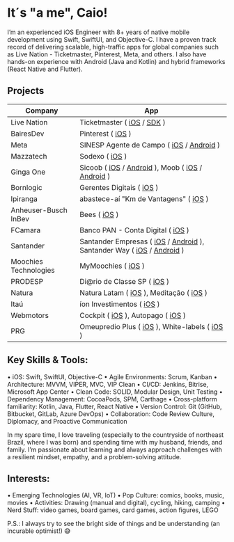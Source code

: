 # It´s "a me", Caio!

I’m an experienced iOS Engineer with 8+ years of native mobile development using Swift, SwiftUI, and Objective-C. I have a proven track record of delivering scalable, high-traffic apps for global companies such as Live Nation - Ticketmaster, Pinterest, Meta, and others. I also have hands-on experience with Android (Java and Kotlin) and hybrid frameworks (React Native and Flutter).

## Projects

| Company | App |
|--|--|
|Live Nation| Ticketmaster ( [iOS](https://apps.apple.com/us/app/ticketmaster-buy-sell-tickets/id500003565) / [SDK](https://developer.ticketmaster.com/products-and-docs/sdks/presence-sdk/) )|
|BairesDev| Pinterest ( [iOS](https://apps.apple.com/br/app/pinterest/id429047995) )|
|Meta| SINESP Agente de Campo ( [iOS](https://apps.apple.com/br/app/agente-de-campo/id1513040092) / [Android](https://play.google.com/store/apps/details?id=br.gov.sinesp.agentedecampo&hl=pt_BR&gl=US) )|
|Mazzatech| Sodexo ( [iOS](https://apps.apple.com/br/app/sodexo-brasil/id921795142) )|
|Ginga One| Sicoob ( [iOS](https://apps.apple.com/br/app/sicoob/id416696406) / [Android](https://play.google.com/store/apps/details?id=br.com.sicoobnet&hl=pt_BR&gl=US) ), Moob ( [iOS](https://apps.apple.com/br/app/sicoob-moob/id1446784675) / [Android](https://play.google.com/store/apps/details?id=br.com.sicoob.moob&hl=pt_BR&gl=US) )|
|Bornlogic| Gerentes Digitais ( [iOS](https://apps.apple.com/br/app/gerentes-digitais/id1578496893) )|
|Ipiranga| abastece-aí "Km de Vantagens" ( [iOS](https://apps.apple.com/br/app/abastece-a%C3%AD-cashback-e-pix/id1052059383) )|
|Anheuser-Busch InBev| Bees ( [iOS](https://apps.apple.com/br/app/parceiro-bees-brasil/id1487803580) )|
|FCamara| Banco PAN - Conta Digital ( [iOS](https://apps.apple.com/br/app/banco-pan-conta-digital/id1410400504) )|
|Santander| Santander Empresas ( [iOS](https://apps.apple.com/br/app/santander-empresas/id615442443) / [Android](https://play.google.com/store/apps/details?id=com.santandermovelempresarial.app&hl=pt_BR&gl=US) ), Santander Way ( [iOS](https://apps.apple.com/br/app/santander-way/id1154266372) / [Android](https://play.google.com/store/apps/details?id=br.com.santander.way&hl=pt_BR&gl=US) )|
|Moochies Technologies| MyMoochies ( [iOS](https://apps.apple.com/gb/app/mymoochies/id1585809293) )|
|PRODESP| Di@rio de Classe SP ( [iOS](https://apps.apple.com/br/app/di-rio-de-classe-sp/id1548962574) )|
|Natura| Natura Latam ( [iOS](https://apps.apple.com/br/app/natura-perfumes-e-cosm%C3%A9ticos/id1061637276) ), Meditação ( [iOS](https://apps.apple.com/br/app/medita%C3%A7%C3%A3o-natura/id1407427495) )|
|Itaú| íon Investimentos ( [iOS](https://apps.apple.com/br/app/%C3%ADon-ita%C3%BA-investimentos/id1531733746) )|
|Webmotors| Cockpit ( [iOS](https://apps.apple.com/br/app/cockpit/id1069917512) ), Autopago ( [iOS](https://apps.apple.com/br/app/webmotors-autopago/id1422505821) )|
|PRG| Omeupredio Plus ( [iOS](https://apps.apple.com/br/app/omeupredio-plus/id1503807143) ), White-labels ( [iOS](https://apps.apple.com/br/developer/prg-comercio-e-servicos-de-informatica/id1372617406?see-all=i-phonei-pad-apps) )|  

## Key Skills & Tools:
• iOS: Swift, SwiftUI, Objective-C
• Agile Environments: Scrum, Kanban
• Architecture: MVVM, VIPER, MVC, VIP Clean
• CI/CD: Jenkins, Bitrise, Microsoft App Center
• Clean Code: SOLID, Modular Design, Unit Testing
• Dependency Management: CocoaPods, SPM, Carthage
• Cross-platform familiarity: Kotlin, Java, Flutter, React Native
• Version Control: Git (GitHub, Bitbucket, GitLab, Azure DevOps)
• Collaboration: Code Review Culture, Diplomacy, and Proactive Communication

In my spare time, I love traveling (especially to the countryside of northeast Brazil, where I was born) and spending time with my husband, friends, and family. I’m passionate about learning and always approach challenges with a resilient mindset, empathy, and a problem-solving attitude.

## Interests:

• Emerging Technologies (AI, VR, IoT)
• Pop Culture: comics, books, music, movies
• Activities: Drawing (manual and digital), cycling, hiking, camping
• Nerd Stuff: video games, board games, card games, action figures, LEGO

P.S.: I always try to see the bright side of things and be understanding (an incurable optimist!) 😅
